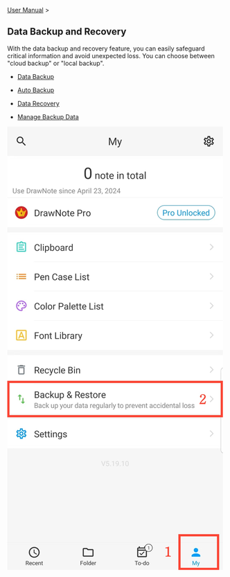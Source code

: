[User Manual](/dragonnest/drawnote/manual/en) >

Data Backup and Recovery
---

With the data backup and recovery feature, you can easily safeguard critical information and avoid unexpected loss.
You can choose between "cloud backup" or "local backup".
- [Data Backup](data_backup.md)

- [Auto Backup](automatic_backup.md)

- [Data Recovery](data_recovery.md)

- [Manage Backup Data](manage_backup_data.md)

![Entrance](imgs/my1.png)